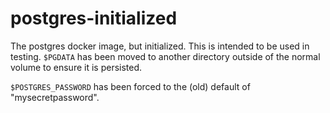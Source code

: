 # postgres-initialized
The postgres docker image, but initialized. This is intended to be used in testing.
`$PGDATA` has been moved to another directory outside of the normal volume to ensure it is persisted.

`$POSTGRES_PASSWORD` has been forced to the (old) default of "mysecretpassword".
